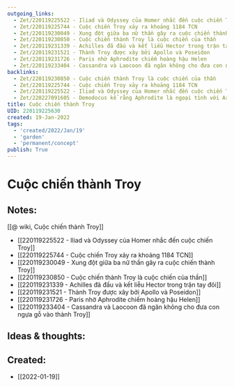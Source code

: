 ```yaml
---
outgoing_links:
  - Zet/220119225522 - Iliad và Odyssey của Homer nhắc đến cuộc chiến Troy
  - Zet/220119225744 - Cuộc chiến Troy xảy ra khoảng 1184 TCN
  - Zet/220119230049 - Xung đột giữa ba nữ thần gây ra cuộc chiến thành Troy
  - Zet/220119230850 - Cuộc chiến thành Troy là cuộc chiến của thần
  - Zet/220119231339 - Achilles đã đấu và kết liễu Hector trong trận tay đôi
  - Zet/220119231521 - Thành Troy được xây bởi Apollo và Poseidon
  - Zet/220119231726 - Paris nhờ Aphrodite chiếm hoàng hậu Helen
  - Zet/220119233404 - Cassandra và Laocoon đã ngăn không cho đưa con ngựa gỗ vào thành Troy
backlinks:
  - Zet/220119230850 - Cuộc chiến thành Troy là cuộc chiến của thần
  - Zet/220119225744 - Cuộc chiến Troy xảy ra khoảng 1184 TCN
  - Zet/220119225522 - Iliad và Odyssey của Homer nhắc đến cuộc chiến Troy
  - Zet/220227091605 - Demodocus kể rằng Aphrodite là ngoại tình với Ares trong cuộc chiến Troy
title: Cuộc chiến thành Troy
UID: 220119225630
created: 19-Jan-2022
tags:
  - 'created/2022/Jan/19'
  - 'garden'
  - 'permanent/concept'
publish: True
---
```

# Cuộc chiến thành Troy

## Notes:

[[@ wiki, Cuộc chiến thành Troy]]

- [[220119225522 - Iliad và Odyssey của Homer nhắc đến cuộc chiến Troy]]
- [[220119225744 - Cuộc chiến Troy xảy ra khoảng 1184 TCN]]
- [[220119230049 - Xung đột giữa ba nữ thần gây ra cuộc chiến thành Troy]]
- [[220119230850 - Cuộc chiến thành Troy là cuộc chiến của thần]]
- [[220119231339 - Achilles đã đấu và kết liễu Hector trong trận tay đôi]]
- [[220119231521 - Thành Troy được xây bởi Apollo và Poseidon]]
- [[220119231726 - Paris nhờ Aphrodite chiếm hoàng hậu Helen]]
- [[220119233404 - Cassandra và Laocoon đã ngăn không cho đưa con ngựa gỗ vào thành Troy]]


## Ideas & thoughts:



## Created:
- [[2022-01-19]]
